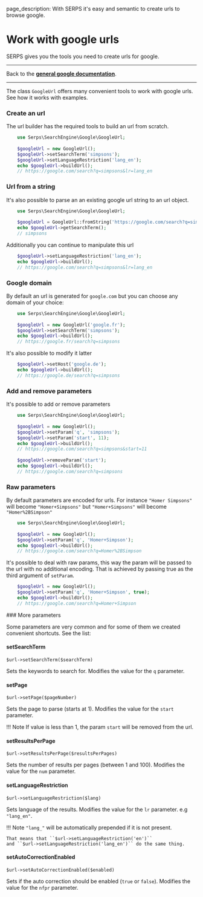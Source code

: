 page_description: With SERPS it's easy and semantic to create urls to browse google.

Work with google urls
=====================

SERPS gives you the tools you need to create urls for google.

---

Back to the [**general google documentation**](../google.md).

---


The class ``GoogleUrl`` offers many convenient tools to work with google urls. See how it works with examples.

### Create an url

The url builder has the required tools to build an url from scratch.

```php
    use Serps\SearchEngine\Google\GoogleUrl;
    
    $googleUrl = new GoogleUrl();
    $googleUrl->setSearchTerm('simpsons');
    $googleUrl->setLanguageRestriction('lang_en');
    echo $googleUrl->buildUrl();
    // https://google.com/search?q=simpsons&lr=lang_en
```

### Url from a string

It's also possible to parse an an existing google url string to an url object.

```php
    use Serps\SearchEngine\Google\GoogleUrl;
    
    $googleUrl = GoogleUrl::fromString('https://google.com/search?q=simpsons');
    echo $googleUrl->getSearchTerm();
    // simpsons
```

Additionally you can continue to manipulate this url

```php
    $googleUrl->setLanguageRestriction('lang_en');
    echo $googleUrl->buildUrl();
    // https://google.com/search?q=simpsons&lr=lang_en
```



### Google domain

By default an url is generated for ``google.com`` but you can choose any domain of your choice:

```php
    use Serps\SearchEngine\Google\GoogleUrl;
    
    $googleUrl = new GoogleUrl('google.fr');
    $googleUrl->setSearchTerm('simpsons');
    echo $googleUrl->buildUrl();
    // https://google.fr/search?q=simpsons
```

It's also possible to modify it latter

```php
    $googleUrl->setHost('google.de');
    echo $googleUrl->buildUrl();
    // https://google.de/search?q=simpsons
```

### Add and remove parameters

It's possible to add or remove parameters

```php
    use Serps\SearchEngine\Google\GoogleUrl;
    
    $googleUrl = new GoogleUrl();
    $googleUrl->setParam('q', 'simpsons');
    $googleUrl->setParam('start', 11);
    echo $googleUrl->buildUrl();
    // https://google.com/search?q=simpsons&start=11
    
    $googleUrl->removeParam('start');
    echo $googleUrl->buildUrl();
    // https://google.com/search?q=simpsons
```

### Raw parameters

By default parameters are encoded for urls. For instance ``"Homer Simpsons"`` will become ``"Homer+Simpsons"``
but ``"Homer+Simpsons"`` will become ``"Homer%2BSimpson"``

```php
    use Serps\SearchEngine\Google\GoogleUrl;
    
    $googleUrl = new GoogleUrl();
    $googleUrl->setParam('q', 'Homer+Simpson');
    echo $googleUrl->buildUrl();
    // https://google.com/search?q=Homer%2BSimpson
```
 
It's possible to deal with raw params, this way the param will be passed to the url with no additional encoding. 
That is achieved by passing true as the third argument of ``setParam``.

```php
    $googleUrl = new GoogleUrl();
    $googleUrl->setParam('q', 'Homer+Simpson', true);
    echo $googleUrl->buildUrl();
    // https://google.com/search?q=Homer+Simpson
```

### More parameters 

Some parameters are very common and for some of them we created convenient shortcuts. See the list:

#### setSearchTerm

``$url->setSearchTerm($searchTerm)``

Sets the keywords to search for. Modifies the value for the ``q`` parameter.

#### setPage

``$url->setPage($pageNumber)``

Sets the page to parse (starts at 1). Modifies the value for the ``start`` parameter.

!!! Note
    If value is less than 1, the param ``start`` will be removed from the url.

#### setResultsPerPage

``$url->setResultsPerPage($resultsPerPages)``

Sets the number of results per pages (between 1 and 100). Modifies the value for the ``num`` parameter.


#### setLanguageRestriction

``$url->setLanguageRestriction($lang)``

Sets language of the results. Modifies the value for the ``lr`` parameter. e.g  ``"lang_en"``. 

!!! Note
    ``"lang_"`` will be automatically prepended if it is not present. 
    
    That means that ``$url->setLanguageRestriction('en')``
    and ``$url->setLanguageRestriction('lang_en')`` do the same thing.

#### setAutoCorrectionEnabled

``$url->setAutoCorrectionEnabled($enabled)``

Sets if the auto correction should be enabled (``true`` or ``false``). Modifies the value for the ``nfpr`` parameter.

